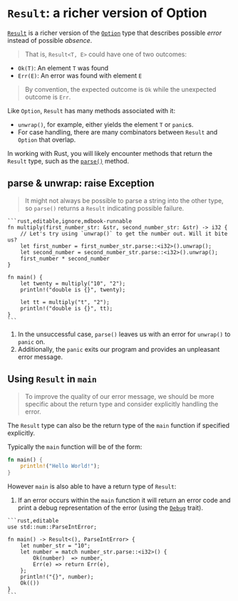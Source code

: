 # `Result`: a richer version of Option

[`Result`][result] is a richer version of the [`Option`][option] type that
describes possible *error* instead of possible *absence*.

> That is, `Result<T, E>` could have one of two outcomes:

* `Ok(T)`: An element `T` was found
* `Err(E)`: An error was found with element `E`

> By convention, the expected outcome is `Ok` while the unexpected outcome is `Err`.

Like `Option`, `Result` has many methods associated with it:

- `unwrap()`, for example, either yields the element `T` or `panic`s.
- For case handling, there are many combinators between `Result` and `Option` that overlap.

In working with Rust, you will likely encounter methods that return the
`Result` type, such as the [`parse()`][parse] method.

## parse & unwrap: raise Exception

> It might not always be possible to parse a string into the other type, so `parse()` returns a
`Result` indicating possible failure.

~~~admonish tip title="Let's see what happens when we successfully and unsuccessfully *parse()* a string:" collapsible=true
```rust,editable,ignore,mdbook-runnable
fn multiply(first_number_str: &str, second_number_str: &str) -> i32 {
    // Let's try using `unwrap()` to get the number out. Will it bite us?
    let first_number = first_number_str.parse::<i32>().unwrap();
    let second_number = second_number_str.parse::<i32>().unwrap();
    first_number * second_number
}

fn main() {
    let twenty = multiply("10", "2");
    println!("double is {}", twenty);

    let tt = multiply("t", "2");
    println!("double is {}", tt);
}
```
~~~

1. In the unsuccessful case, `parse()` leaves us with an error for `unwrap()`
   to `panic` on.
2. Additionally, the `panic` exits our program and provides an
   unpleasant error message.

## Using `Result` in `main`

> To improve the quality of our error message, we should be more specific
> about the return type and consider explicitly handling the error.


The `Result` type can also be the return type of the `main` function if
specified explicitly.

Typically the `main` function will be of the form:

```rust
fn main() {
    println!("Hello World!");
}
```

However `main` is also able to have a return type of `Result`:

1. If an error occurs within the `main` function it will return an error code and print a debug
   representation of the error (using the [`Debug`] trait).

~~~admonish tip title="The following example shows such a scenario and touches on aspects covered in [the following section]." collapsible=true 
```rust,editable
use std::num::ParseIntError;

fn main() -> Result<(), ParseIntError> {
    let number_str = "10";
    let number = match number_str.parse::<i32>() {
        Ok(number)  => number,
        Err(e) => return Err(e),
    };
    println!("{}", number);
    Ok(())
}
```
~~~

[option]: https://doc.rust-lang.org/std/option/enum.Option.html

[result]: https://doc.rust-lang.org/std/result/enum.Result.html

[parse]: https://doc.rust-lang.org/std/primitive.str.html#method.parse

[`Debug`]: https://doc.rust-lang.org/std/fmt/trait.Debug.html

[the following section]: result/early_returns.md
